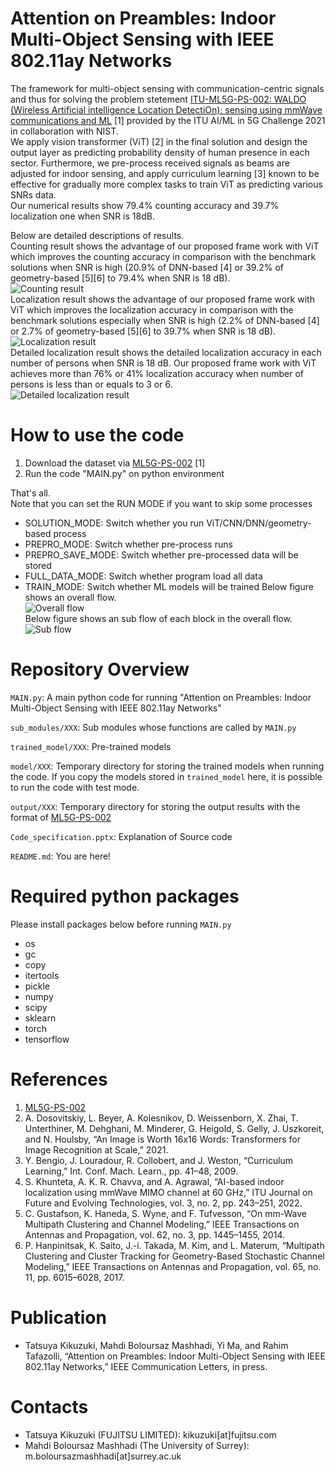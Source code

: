 # Attention on Preambles: Indoor Multi-Object Sensing with IEEE 802.11ay Networks
The framework for multi-object sensing with communication-centric signals and thus for solving the problem stetement [ITU-ML5G-PS-002: WALDO (Wireless Artificial intelligence Location DetectiOn): sensing using mmWave communications and ML](https://challenge.aiforgood.itu.int/match/matchitem/38/) [1] provided by the ITU AI/ML in 5G Challenge 2021 in collaboration with NIST.\
We apply vision transformer (ViT) [2] in the final solution and design the output layer as predicting probability density of human presence in each sector. Furthermore, we pre-process received signals as beams are adjusted for indoor sensing, and apply curriculum learning [3] known to be effective for gradually more complex tasks to train ViT as predicting various SNRs data.\
Our numerical results show 79.4\% counting accuracy and 39.7\% localization one when SNR is 18dB.

Below are detailed descriptions of results.\
Counting result shows the advantage of our proposed frame work with ViT which improves the counting accuracy in comparison with the benchmark solutions when SNR is high (20.9\% of DNN-based [4] or 39.2\% of geometry-based [5][6] to 79.4\% when SNR is 18 dB).\
![Counting result](https://github.com/University-of-Surrey-Mahdi/WiFi-sensing/assets/124618252/24e4fe7f-670d-4d19-a6e0-1a4250e267ab)\
Localization result shows the advantage of our proposed frame work with ViT which improves the localization accuracy in comparison with the benchmark solutions especially when SNR is high (2.2\% of DNN-based [4] or 2.7\% of geometry-based [5][6] to 39.7\% when SNR is 18 dB).\
![Localization result](https://github.com/University-of-Surrey-Mahdi/WiFi-sensing/assets/124618252/d882c33f-090e-48a9-b964-a4a5d3117207)\
Detailed localization result shows the detailed localization accuracy in each number of persons when SNR is 18 dB. Our proposed frame work with ViT achieves more than 76\% or 41\% localization accuracy when number of persons is less than or equals to 3 or 6.\
![Detailed localization result](https://github.com/University-of-Surrey-Mahdi/WiFi-sensing/assets/124618252/ac158664-180b-4a7a-b376-2bc05d8610f1)

# How to use the code

1. Download the dataset via [ML5G-PS-002](https://challenge.aiforgood.itu.int/match/matchitem/38/) [1]
2. Run the code "MAIN.py" on python environment

That's all.\
Note that you can set the RUN MODE if you want to skip some processes
- SOLUTION_MODE: Switch whether you run ViT/CNN/DNN/geometry-based process
- PREPRO_MODE: Switch whether pre-process runs
- PREPRO_SAVE_MODE: Switch whether pre-processed data will be stored
- FULL_DATA_MODE: Switch whether program load all data
- TRAIN_MODE: Switch whether ML models will be trained
Below figure shows an overall flow.\
![Overall flow](https://github.com/University-of-Surrey-Mahdi/WiFi-sensing/assets/124618252/ab215d57-4c78-423f-8f85-f58e545659d3)\
Below figure shows an sub flow of each block in the overall flow.\
![Sub flow](https://github.com/University-of-Surrey-Mahdi/WiFi-sensing/assets/124618252/723c9c18-d092-45a3-b1ae-14282e882e4b)


# Repository Overview
`MAIN.py`: A main python code for running "Attention on Preambles: Indoor Multi-Object Sensing with IEEE 802.11ay Networks"

`sub_modules/XXX`: Sub modules whose functions are called by `MAIN.py`

`trained_model/XXX`: Pre-trained models

`model/XXX`: Temporary directory for storing the trained models when running the code. If you copy the models stored in `trained_model` here, it is possible to run the code with test mode.

`output/XXX`: Temporary directory for storing the output results with the format of  [ML5G-PS-002](https://challenge.aiforgood.itu.int/match/matchitem/38/)

`Code_specification.pptx`: Explanation of Source code

`README.md`: You are here!

# Required python packages
Please install packages below before running `MAIN.py`
- os
- gc
- copy
- itertools
- pickle
- numpy
- scipy
- sklearn
- torch
- tensorflow

# References
1) [ML5G-PS-002](https://challenge.aiforgood.itu.int/match/matchitem/38/)
2) A. Dosovitskiy, L. Beyer, A. Kolesnikov, D. Weissenborn, X. Zhai, T. Unterthiner, M. Dehghani, M. Minderer, G. Heigold, S. Gelly, J. Uszkoreit, and N. Houlsby, “An Image is Worth 16x16 Words: Transformers for Image Recognition at Scale,” 2021.
3) Y. Bengio, J. Louradour, R. Collobert, and J. Weston, “Curriculum Learning,” Int. Conf. Mach. Learn., pp. 41–48, 2009.
4) S. Khunteta, A. K. R. Chavva, and A. Agrawal, “AI-based indoor localization using mmWave MIMO channel at 60 GHz,” ITU Journal on Future and Evolving Technologies, vol. 3, no. 2, pp. 243–251, 2022.
5) C. Gustafson, K. Haneda, S. Wyne, and F. Tufvesson, “On mm-Wave Multipath Clustering and Channel Modeling,” IEEE Transactions on Antennas and Propagation, vol. 62, no. 3, pp. 1445–1455, 2014.
6) P. Hanpinitsak, K. Saito, J.-i. Takada, M. Kim, and L. Materum, “Multipath Clustering and Cluster Tracking for Geometry-Based Stochastic Channel Modeling,” IEEE Transactions on Antennas and Propagation, vol. 65, no. 11, pp. 6015–6028, 2017.


# Publication
- Tatsuya Kikuzuki, Mahdi Boloursaz Mashhadi, Yi Ma, and Rahim Tafazolli, “Attention on Preambles: Indoor Multi-Object Sensing with IEEE 802.11ay Networks,” IEEE Communication Letters, in press.

# Contacts
- Tatsuya Kikuzuki (FUJITSU LIMITED): kikuzuki[at]fujitsu.com
- Mahdi Boloursaz Mashhadi (The University of Surrey): m.boloursazmashhadi[at]surrey.ac.uk
